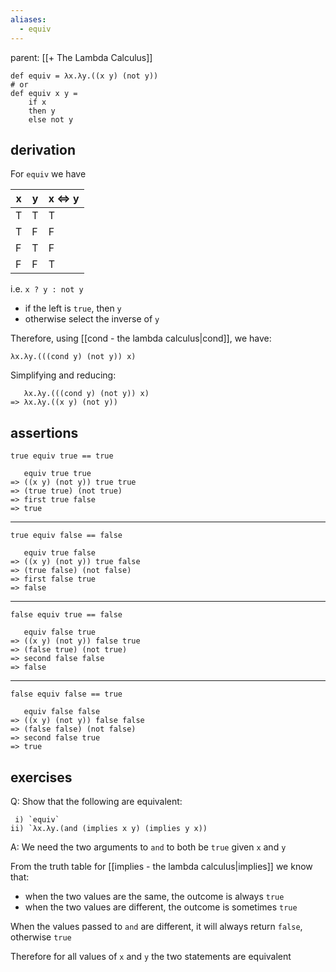 ```yaml
---
aliases:
  - equiv
---
```

parent: [[+ The Lambda Calculus]]

```
def equiv = λx.λy.((x y) (not y))
# or
def equiv x y = 
	if x
	then y
	else not y
```

## derivation

For `equiv` we have

|x|y|x <=> y|
|---|---|---|
|T|T|T|
|T|F|F|
|F|T|F|
|F|F|T|

i.e. `x ? y : not y`

- if the left is `true`, then `y`
- otherwise select the inverse of `y`

Therefore, using [[cond - the lambda calculus|cond]], we have:

```
λx.λy.(((cond y) (not y)) x)
```

Simplifying and reducing:

```
   λx.λy.(((cond y) (not y)) x)
=> λx.λy.((x y) (not y))
```

## assertions

`true equiv true == true`

```
   equiv true true
=> ((x y) (not y)) true true
=> (true true) (not true)
=> first true false
=> true
```

---
`true equiv false == false`

```
   equiv true false
=> ((x y) (not y)) true false
=> (true false) (not false)
=> first false true
=> false
```

---
`false equiv true == false`

```
   equiv false true
=> ((x y) (not y)) false true
=> (false true) (not true)
=> second false false
=> false
```

---
`false equiv false == true`

```
   equiv false false
=> ((x y) (not y)) false false
=> (false false) (not false)
=> second false true
=> true
```

## exercises

Q: Show that the following are equivalent:

```
 i) `equiv`
ii) `λx.λy.(and (implies x y) (implies y x))
```

A:
We need the two arguments to `and` to both be `true` given `x` and `y`

From the truth table for [[implies - the lambda calculus|implies]] we know that:

- when the two values are the same, the outcome is always `true`
- when the two values are different, the outcome is sometimes `true`

When the values passed to `and` are different, it will always return `false`, otherwise `true`

Therefore for all values of `x` and `y` the two statements are equivalent